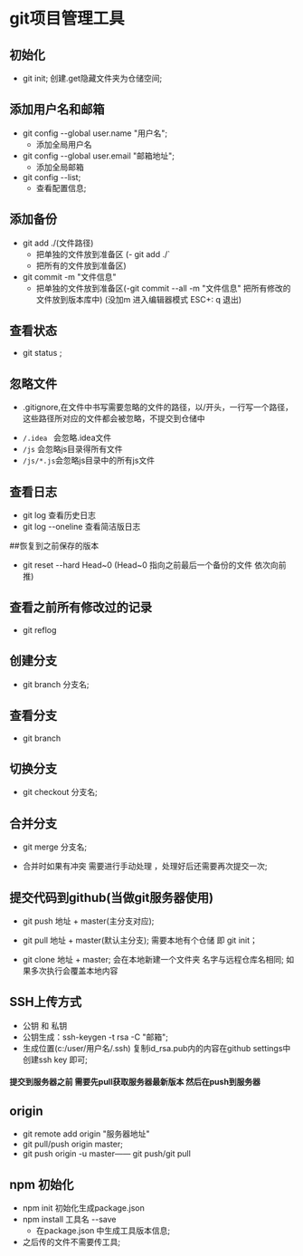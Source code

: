 
# git项目管理工具

## 初始化
- git init; 创建.get隐藏文件夹为仓储空间;
## 添加用户名和邮箱
- git config --global user.name "用户名"; 
	+ 添加全局用户名
- git config --global user.email "邮箱地址"; 
	+ 添加全局邮箱
- git config --list;
	+ 查看配置信息;
## 添加备份
- git add ./(文件路径)  
	+ 把单独的文件放到准备区
(- git add ./` 
	+ 把所有的文件放到准备区)
- git commit -m "文件信息" 
	+ 把单独的文件放到准备区(-git commit --all -m "文件信息"  把所有修改的文件放到版本库中)
(没加m 进入编辑器模式 ESC+: q 退出)
## 查看状态
- git status ; 
## 忽略文件
- .gitignore,在文件中书写需要忽略的文件的路径，以/开头，一行写一个路径，这些路径所对应的文件都会被忽略，不提交到仓储中
* `/.idea ` 会忽略.idea文件
* `/js`     会忽略js目录得所有文件
* `/js/*.js`会忽略js目录中的所有js文件

## 查看日志
- git log 查看历史日志
- git log --oneline 查看简洁版日志

##恢复到之前保存的版本
- git reset --hard Head~0
(Head~0 指向之前最后一个备份的文件 依次向前推)

## 查看之前所有修改过的记录 
- git reflog

## 创建分支
- git branch 分支名;
## 查看分支
- git branch
## 切换分支
- git checkout 分支名;
## 合并分支
- git merge 分支名;

- 合并时如果有冲突 需要进行手动处理 ，处理好后还需要再次提交一次;

## 提交代码到github(当做git服务器使用)
- git push 地址 + master(主分支对应);

- git pull 地址 + master(默认主分支);
需要本地有个仓储 即 git init；

- git clone 地址 + master;
会在本地新建一个文件夹 名字与远程仓库名相同;
如果多次执行会覆盖本地内容



## SSH上传方式
- 公钥 和 私钥
- 公钥生成：ssh-keygen -t rsa -C "邮箱";
- 生成位置(c:/user/用户名/.ssh) 复制id_rsa.pub内的内容在github settings中创建ssh key  即可;

#### 提交到服务器之前 需要先pull获取服务器最新版本 然后在push到服务器

## origin
- git remote add origin "服务器地址" 
- git pull/push origin master;
- git push origin -u master—— git push/git pull




## npm 初始化 
- npm init 初始化生成package.json 
- npm install 工具名 --save
	+ 在package.json 中生成工具版本信息;
- 之后传的文件不需要传工具;
